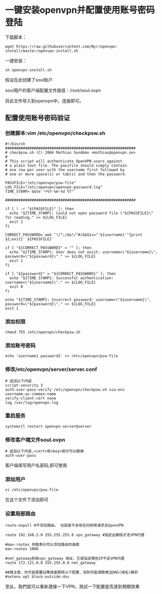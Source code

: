 # 一键安装openvpn并配置使用账号密码登陆

下载脚本：

```
wget https://raw.githubusercontent.com/Nyr/openvpn-install/master/openvpn-install.sh
```

一键安装：

```
sh openvpn-install.sh
```

假设在此创建了soul账户

soul用户的客户端配置文件路径：/root/soul.ovpn

将此文件导入到openvpn中，连接即可。

## 配置使用账号密码验证

### 创建脚本:vim /etc/openvpn/checkpsw.sh

```
#!/bin/sh
###########################################################
# checkpsw.sh (C) 2004 Mathias Sundman <mathias@openvpn.se>
#
# This script will authenticate OpenVPN users against
# a plain text file. The passfile should simply contain
# one row per user with the username first followed by
# one or more space(s) or tab(s) and then the password.

PASSFILE="/etc/openvpn/psw-file"
LOG_FILE="/etc/openvpn/openvpn-password.log"
TIME_STAMP=`date "+%Y-%m-%d %T"`

###########################################################

if [ ! -r "${PASSFILE}" ]; then
  echo "${TIME_STAMP}: Could not open password file \"${PASSFILE}\" for reading." >> ${LOG_FILE}
  exit 1
fi

CORRECT_PASSWORD=`awk '!/^;/&&!/^#/&&$1=="'${username}'"{print $2;exit}' ${PASSFILE}`

if [ "${CORRECT_PASSWORD}" = "" ]; then 
  echo "${TIME_STAMP}: User does not exist: username=\"${username}\", password=\"${password}\"." >> ${LOG_FILE}
  exit 1
fi

if [ "${password}" = "${CORRECT_PASSWORD}" ]; then 
  echo "${TIME_STAMP}: Successful authentication: username=\"${username}\"." >> ${LOG_FILE}
  exit 0
fi

echo "${TIME_STAMP}: Incorrect password: username=\"${username}\", password=\"${password}\"." >> ${LOG_FILE}
exit 1
```

### 添加权限

```
chmod 755 /etc/openvpn/checkpsw.sh
```

### 添加账号密码

```
echo 'username1 password1' >> /etc/openvpn/psw-file
```

### 修改/etc/openvpn/server/server.conf

```
# 追加以下内容
script-security 3
auth-user-pass-verify /etc/openvpn/checkpsw.sh via-env
username-as-common-name
verify-client-cert none
log /var/log/openvpn.log
```

### 重启服务

```
systemctl restart openvpn-server@server
```

### 修改客户端文件soul.ovpn

```
# 追加以下内容,<cert>和<key>部分可以删掉
auth-user-pass
```

客户端填写用户名密码,即可使用

### 添加用户

```
vi /etc/openvpn/psw-file
```

在这个文件下添加即可

### 设置局部路由
```
route-nopull #不添加路由， 也就是不会有任何网络请求走OpenVPN 

route 192.168.2.0 255.255.255.0 vpn_gateway #指定此網段才走VPN代理

#max-routes 参数表示可以添加路由的条数
max-routes 1000

#net_gateway則與vpn_gateway 相反，它是指定哪些IP不走VPN代理
route 172.121.0.0 255.255.0.0 net_gateway

##請注意，你可能需要註釋或者刪除以下配置，否則可能導致無法DNS(域名)解析
#setenv opt block-outside-dns
```

至此，我們就可以重新連接一下VPN，測試一下配置是否達到預期效果